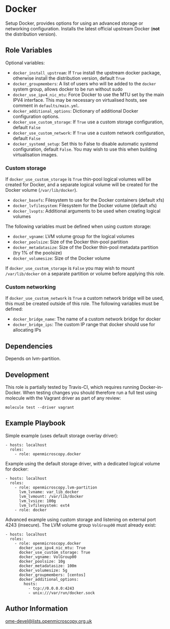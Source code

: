 Docker
======

Setup Docker, provides options for using an advanced storage or networking configuration.
Installs the latest official upstream Docker (**not** the distribution version).


Role Variables
--------------

Optional variables:
- `docker_install_upstream`: If `True` install the upstream docker package, otherwise install the distribution version, default `True`
- `docker_groupmembers`: A list of users who will be added to the `docker` system group, allows docker to be run without sudo
- `docker_use_ipv4_nic_mtu`: Force Docker to use the MTU set by the main IPV4 interface. This may be necessary on virtualised hosts, see comment in `defaults/main.yml`.
- `docker_additional_options`: Dictionary of additional Docker configuration options.
- `docker_use_custom_storage`: If `True` use a custom storage configuration, default `False`
- `docker_use_custom_network`: If `True` use a custom network configuration, default `False`
- `docker_systemd_setup`: Set this to False to disable automatic systemd configuration, default `False`.
  You may wish to use this when building virtualisation images.


### Custom storage

If `docker_use_custom_storage` is `True` thin-pool logical volumes will be created for Docker, and a separate logical volume will be created for the Docker volume (`/var/lib/docker`).

- `docker_basefs`: Filesystem to use for the Docker containers (default xfs)
- `docker_lvfilesystem`: Filesystem for the Docker volume (default xfs)
- `docker_lvopts`: Additional arguments to be used when creating logical volumes

The following variables must be defined when using custom storage:

- `docker_vgname`: LVM volume group for the logical volumes
- `docker_poolsize`: Size of the Docker thin-pool partition
- `docker_metadatasize`: Size of the Docker thin-pool metadata partition (try 1% of the poolsize)
- `docker_volumesize`: Size of the Docker volume

If `docker_use_custom_storage` is `False` you may wish to mount `/var/lib/docker` on a separate partition or volume before applying this role.


### Custom networking

If `docker_use_custom_network` is `True` a custom network bridge will be used, this must be created outside of this role.
The following variables must be defined:

- `docker_bridge_name`: The name of a custom network bridge for docker
- `docker_bridge_ips`: The custom IP range that docker should use for allocating IPs


Dependencies
------------

Depends on lvm-partition.


Development
-----------

This role is partially tested by Travis-CI, which requires running Docker-in-Docker.
When testing changes you should therefore run a full test using molecule with the Vagrant driver as part of any review:

    molecule test --driver vagrant


Example Playbook
----------------

Simple example (uses default storage overlay driver):

    - hosts: localhost
      roles:
        - role: openmicroscopy.docker

Example using the default storage driver, with a dedicated logical volume for docker:

    - hosts: localhost
      roles:
        - role: openmicroscopy.lvm-partition
          lvm_lvname: var_lib_docker
          lvm_lvmount: /var/lib/docker
          lvm_lvsize: 100g
          lvm_lvfilesystem: ext4
        - role: docker

Advanced example using custom storage and listening on external port 4243 (insecure).
The LVM volume group `VolGroup00` must already exist:

    - hosts: localhost
      roles:
        - role: openmicroscopy.docker
          docker_use_ipv4_nic_mtu: True
          docker_use_custom_storage: True
          docker_vgname: VolGroup00
          docker_poolsize: 10g
          docker_metadatasize: 100m
          docker_volumesize: 5g
          docker_groupmembers: [centos]
          docker_additional_options:
            hosts:
              - tcp://0.0.0.0:4243
              - unix:///var/run/docker.sock


Author Information
------------------

ome-devel@lists.openmicroscopy.org.uk
